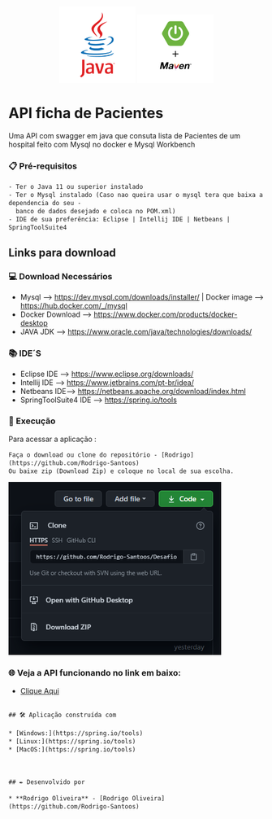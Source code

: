 <div align="center">
<img src="imagens/logoJava.png"  width="150" >
 <img src="imagens/spring.png"  width="150" >
</div>

# API ficha de Pacientes
 Uma API com swagger em java que consuta lista de Pacientes de um hospital feito com Mysql no docker e Mysql Workbench
 
### 📋 Pré-requisitos

```
- Ter o Java 11 ou superior instalado 
- Ter o Mysql instalado (Caso nao queira usar o mysql tera que baixa a dependencia do seu -
  banco de dados desejado e coloca no POM.xml) 
- IDE de sua preferência: Eclipse | Intellij IDE | Netbeans | SpringToolSuite4
```
## Links para download
### 💻 Download Necessários 
- Mysql --> https://dev.mysql.com/downloads/installer/  | Docker image --> https://hub.docker.com/_/mysql <br>
- Docker Download --> https://www.docker.com/products/docker-desktop <br>
- JAVA JDK --> https://www.oracle.com/java/technologies/downloads/ <br>

### 📚 IDE´S
- Eclipse IDE --> https://www.eclipse.org/downloads/ <br>
- Intellij IDE --> https://www.jetbrains.com/pt-br/idea/ <br>
- Netbeans IDE--> https://netbeans.apache.org/download/index.html <br>
- SpringToolSuite4 IDE --> https://spring.io/tools

### 🔧 Execução

Para acessar a aplicação :
```
Faça o download ou clone do repositório - [Rodrigo](https://github.com/Rodrigo-Santoos)
Ou baixe zip (Download Zip) e coloque no local de sua escolha.
```

![git](https://github.com/Rodrigo-Santoos/Desafio-Academia-Capgemini-2-Parte/blob/main/Capturar.PNG)


### 🌐 Veja a API funcionando no link em baixo:
- <a href="https://apirest-pacientes.herokuapp.com/swagger-ui.html#/" target="_blank" rel="external">Clique Aqui</a>
```

## 🛠️ Aplicação construída com 

* [Windows:](https://spring.io/tools)
* [Linux:](https://spring.io/tools) 
* [MacOS:](https://spring.io/tools)



## ✒️ Desenvolvido por

* **Rodrigo Oliveira** - [Rodrigo Oliveira](https://github.com/Rodrigo-Santoos)
